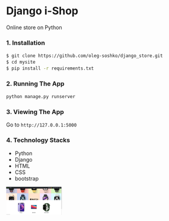 # Django i-Shop
  Online store on Python
### 1. Installation

```bash
$ git clone https://github.com/oleg-soshko/django_store.git
$ cd mysite
$ pip install -r requirements.txt
```

### 2. Running The App

```bash
python manage.py runserver
```

### 3. Viewing The App

Go to `http://127.0.0.1:5000`

### 4. Technology Stacks
- Python
- Django
- HTML
- CSS
- bootstrap

<img
  src="/site_images/1.jpg"
  alt="Alt text"
  title="Optional title"
  style="display: inline-block; margin: 0 auto; max-width: 150px">

